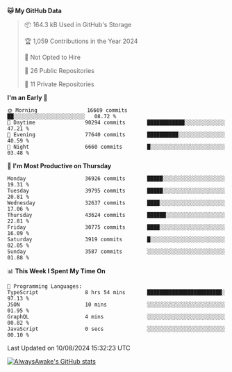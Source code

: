<!--START_SECTION:waka-->
**🐱 My GitHub Data** 

> 📦 164.3 kB Used in GitHub's Storage 
 > 
> 🏆 1,059 Contributions in the Year 2024
 > 
> 🚫 Not Opted to Hire
 > 
> 📜 26 Public Repositories 
 > 
> 🔑 11 Private Repositories 
 > 
**I'm an Early 🐤** 

```text
🌞 Morning                16669 commits       ██░░░░░░░░░░░░░░░░░░░░░░░   08.72 % 
🌆 Daytime                90294 commits       ████████████░░░░░░░░░░░░░   47.21 % 
🌃 Evening                77640 commits       ██████████░░░░░░░░░░░░░░░   40.59 % 
🌙 Night                  6660 commits        █░░░░░░░░░░░░░░░░░░░░░░░░   03.48 % 
```
📅 **I'm Most Productive on Thursday** 

```text
Monday                   36926 commits       █████░░░░░░░░░░░░░░░░░░░░   19.31 % 
Tuesday                  39795 commits       █████░░░░░░░░░░░░░░░░░░░░   20.81 % 
Wednesday                32637 commits       ████░░░░░░░░░░░░░░░░░░░░░   17.06 % 
Thursday                 43624 commits       ██████░░░░░░░░░░░░░░░░░░░   22.81 % 
Friday                   30775 commits       ████░░░░░░░░░░░░░░░░░░░░░   16.09 % 
Saturday                 3919 commits        █░░░░░░░░░░░░░░░░░░░░░░░░   02.05 % 
Sunday                   3587 commits        ░░░░░░░░░░░░░░░░░░░░░░░░░   01.88 % 
```


📊 **This Week I Spent My Time On** 

```text
💬 Programming Languages: 
TypeScript               8 hrs 54 mins       ████████████████████████░   97.13 % 
JSON                     10 mins             ░░░░░░░░░░░░░░░░░░░░░░░░░   01.95 % 
GraphQL                  4 mins              ░░░░░░░░░░░░░░░░░░░░░░░░░   00.82 % 
JavaScript               0 secs              ░░░░░░░░░░░░░░░░░░░░░░░░░   00.10 % 
```


 Last Updated on 10/08/2024 15:32:23 UTC
<!--END_SECTION:waka-->

[![AlwaysAwake's GitHub stats](https://github-readme-stats.vercel.app/api?username=AlwaysAwake&show_icons=true&theme=github_dark&count_private=true)](https://github.com/AlwaysAwake/AlwaysAwake)
